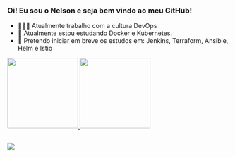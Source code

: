 ### Oi! Eu sou o Nelson e seja bem vindo ao meu GitHub!

- 👨🏿‍💻 Atualmente trabalho com a cultura DevOps
- 📖 Atualmente estou estudando Docker e Kubernetes. 
- 📖 Pretendo iniciar em breve os estudos em: Jenkins, Terraform, Ansible, Helm e Istio

 <div>
  <a href="https://github.com/nelsonstudent">
  <img height="160em" src="https://github-readme-stats.vercel.app/api?username=nelsonstudent&show_icons=true&theme=dark&include_all_commits=true&count_private=true"/>
  <img height="160em" src="https://github-readme-stats.vercel.app/api/top-langs/?username=nelsonstudent&layout=compact&langs_count=7&theme=dark"/>
</div>
  
  ##
  
 <div>
  <a href="https://www.linkedin.com/in/nelson-p-021729200/" target="_blank"><img src="https://img.shields.io/badge/-LinkedIn-%230077B5?style=for-the-badge&logo=linkedin&logoColor=white" target="_blank"></a>  
 </div>  

